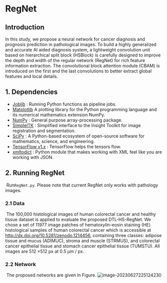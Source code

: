 

RegNet
==========

## Introduction
   In this study, we propose a neural network for cancer diagnosis and prognosis prediction in pathological images. To build 
a highly generalized and accurate AI aided diagnosis system, a lightweight convolution unit based on hierarchical split block (HSBlock) is carefully designed to improve the depth and width of the regular network (RegNet) for rich feature information extraction. The convolutional block attention module (CBAM) is introduced on the first and the last convolutions to better extract global features and local details.


## 1. Dependencies
- [Joblib](http://github.com/joblib/joblib) : Running Python functions as pipeline jobs.
- [Matplotlib](https://matplotlib.org/) A plotting library for the Python programming language and its numerical mathematics extension NumPy.
- [NumPy](http://www.numpy.org/) : General purpose array-processing package.
- [SimpleITK](http://www.simpleitk.org/) : Simplified interface to the Insight Toolkit for image registration and segmentation.
- [SciPy](https://www.scipy.org/) : A Python-based ecosystem of open-source software for mathematics, science, and engineering.
- [TensorFlow v1.x](https://www.tensorflow.org/) : TensorFlow helps the tensors flow.
- [xmltodict](https://github.com/martinblech/xmltodict) : Python module that makes working with XML feel like you are working with JSON.

## 2. Running RegNet
​     Run`RegNet.py`. Please note that current RegNet only works with pathology images.

### 2.1 Data
​     The 100,000 histological images of human colorectal cancer and healthy tissue dataset is applied to evaluate the proposed DTL-HS-RegNet. We chose a set of 11977 image patches of hematoxylin-eosin staining (HE) histological samples of human colorectal cancer which is accessible at http://dx.doi.org/10.5281/zenodo.1214456, containing three classes: adipose tissue and mucus (ADIMUC), stroma and muscle (STRMUS), and colorectal cancer epithelial tissue and stomach cancer epithelial tissue (TUMSTU). All images are 512 ×512 px at 0.5 μm / px.


### 2.2 Network
​    The proposed networks are given in Figure.
![image-20230627225124230](C:\Users\liu\AppData\Roaming\Typora\typora-user-images\image-20230627225124230.png)



